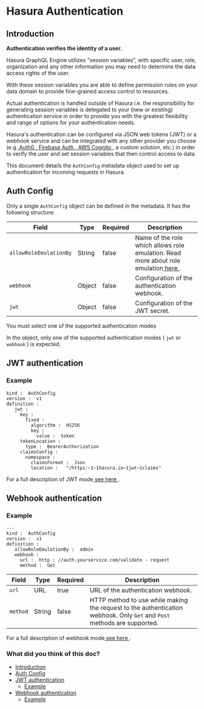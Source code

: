 # Hasura Authentication

## Introduction​

 **Authentication verifies the identity of a user.** 

Hasura GraphQL Engine utilizes "session variables", with specific user, role, organization and any other information you
may need to determine the data access rights of the user.

With these session variables you are able to define permission rules on your data domain to provide fine-grained access
control to resources.

Actual authentication is handled outside of Hasura i.e. the responsibility for generating session variables is delegated
to your (new or existing) authentication service in order to provide you with the greatest flexibility and range of
options for your authentication needs.

Hasura's authentication can be configured via JSON web tokens (JWT) or a webhook service and can be integrated with any
other provider you choose (e.g.[ Auth0 ](https://auth0.com/),[ Firebase Auth ](https://firebase.google.com/products/auth),[ AWS Cognito ](https://aws.amazon.com/cognito/), a custom solution, etc.) in order to verify the user and set session
variables that then control access to data.

This document details the `AuthConfig` metadata object used to set up authentication for incoming requests in Hasura.

## Auth Config​

Only a single `AuthConfig` object can be defined in the metadata. It has the following structure:

| Field | Type | Required | Description |
|---|---|---|---|
|  `allowRoleEmulationBy`  | String | false | Name of the role which allows role emulation. Read more about role emulation[ here ](https://hasura.io/docs/3.0/auth/authentication/role-emulation/). |
|  `webhook`  | Object | false | Configuration of the authentication webhook. |
|  `jwt`  | Object | false | Configuration of the JWT secret. |


You must select one of the supported authentication modes

In the object, only one of the supported authentication modes ( `jwt` or `webhook` ) is expected.

## JWT authentication​

### Example​

```
kind :  AuthConfig
version :  v1
definition :
   jwt :
     key :
       fixed :
         algorithm :  HS256
         key :
           value :  token
     tokenLocation :
       type :  BearerAuthorization
     claimsConfig :
       namespace :
         claimsFormat :  Json
         location :   "/https:~1~1hasura.io~1jwt~1claims"
```

For a full description of JWT mode[ see here ](https://hasura.io/docs/3.0/auth/authentication/jwt/).

## Webhook authentication​

### Example​

```
---
kind :  AuthConfig
version :  v1
definition :
   allowRoleEmulationBy :  admin
   webhook :
     url :  http : //auth.yourservice.com/validate - request
     method :  Get
```

| Field | Type | Required | Description |
|---|---|---|---|
|  `url`  | URL | true | URL of the authentication webhook. |
|  `method`  | String | false | HTTP method to use while making the request to the authentication webhook. Only `Get` and `Post` methods are supported. |


For a full description of webhook mode[ see here ](https://hasura.io/docs/3.0/auth/authentication/webhook/).

### What did you think of this doc?

- [ Introduction ](https://hasura.io/docs/3.0/auth/authentication/#introduction)
- [ Auth Config ](https://hasura.io/docs/3.0/auth/authentication/#auth-config)
- [ JWT authentication ](https://hasura.io/docs/3.0/auth/authentication/#jwt-auth-config)
    - [ Example ](https://hasura.io/docs/3.0/auth/authentication/#example)
- [ Webhook authentication ](https://hasura.io/docs/3.0/auth/authentication/#webhook-auth-config)
    - [ Example ](https://hasura.io/docs/3.0/auth/authentication/#example-1)
